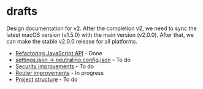 # drafts
Design documentation for v2. After the completion v2, we need to sync the latest macOS version (v1.5.0) with the main version (v2.0.0). After that, we can make the stable v2.0.0 release for all platforms. 

- [Refactoring JavaScript API](js-api-refactoring.md) - Done
- [settings.json -> neutralino.config.json](neutralino.config.json.md) - To do
- [Security improvements](security.md) - To do
- [Router improvements](router.md) - In progress
- [Project structure](project-structure.md) - To do
